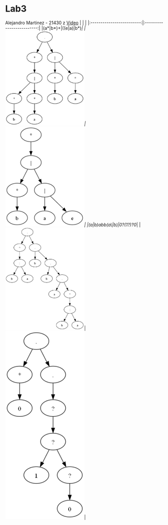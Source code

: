 # Lab3

 Alejandro Martinez - 21430
 z
[Video](https://youtu.be/6R5xsj--1mw)
| | |
|:-------------------------:|:-------------------------:|
|(a*\|b*)+|((e\|a)\|b*)*|
|<img width="50%" src="https://github.com/AleMar21430/Lab3/blob/main/Output/0.gv.png">|<img width="50%" src="https://github.com/AleMar21430/Lab3/blob/main/Output/1.gv.png">|
|(a\|b)*abb(a\\|b)*|0?(1?)?0*|
|<img width="50%" src="https://github.com/AleMar21430/Lab3/blob/main/Output/2.gv.png">|<img width="50%" src="https://github.com/AleMar21430/Lab3/blob/main/Output/3.gv.png">|
